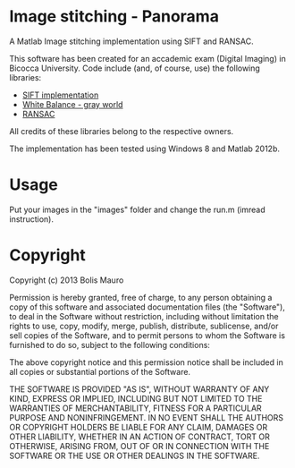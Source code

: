 Image stitching - Panorama
====================
A Matlab Image stitching implementation using SIFT and RANSAC.

This software has been created for an accademic exam (Digital Imaging) in Bicocca University.
Code include (and, of course, use) the following libraries:
  * [SIFT implementation](http://www.vlfeat.org/~vedaldi/code/sift.html)
  * [White Balance - gray world](http://code.google.com/p/cfacompression/source/browse/trunk/demosaic/freq/whiteBalance.m?r=2)
  * [RANSAC](http://code.google.com/p/panorama-provider/source/browse/trunk/%20panorama-provider%20--username%20walkingmu/ransac.m?r=5&spec=svn5)
  
All credits of these libraries belong to the respective owners.

The implementation has been tested using Windows 8 and Matlab 2012b.


Usage
====================
Put your images in the "images" folder and change the run.m (imread instruction).


Copyright
====================

Copyright (c) 2013 Bolis Mauro

Permission is hereby granted, free of charge, to any person
obtaining a copy of this software and associated documentation
files (the "Software"), to deal in the Software without
restriction, including without limitation the rights to use,
copy, modify, merge, publish, distribute, sublicense, and/or sell
copies of the Software, and to permit persons to whom the
Software is furnished to do so, subject to the following
conditions:

The above copyright notice and this permission notice shall be
included in all copies or substantial portions of the Software.

THE SOFTWARE IS PROVIDED "AS IS", WITHOUT WARRANTY OF ANY KIND,
EXPRESS OR IMPLIED, INCLUDING BUT NOT LIMITED TO THE WARRANTIES
OF MERCHANTABILITY, FITNESS FOR A PARTICULAR PURPOSE AND
NONINFRINGEMENT. IN NO EVENT SHALL THE AUTHORS OR COPYRIGHT
HOLDERS BE LIABLE FOR ANY CLAIM, DAMAGES OR OTHER LIABILITY,
WHETHER IN AN ACTION OF CONTRACT, TORT OR OTHERWISE, ARISING
FROM, OUT OF OR IN CONNECTION WITH THE SOFTWARE OR THE USE OR
OTHER DEALINGS IN THE SOFTWARE.






